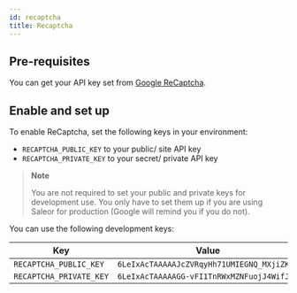 ```yaml
---
id: recaptcha
title: Recaptcha
---
```


## Pre-requisites

You can get your API key set from [Google ReCaptcha](https://www.google.com/recaptcha/admin).


## Enable and set up

To enable ReCaptcha, set the following keys in your environment:

* `RECAPTCHA_PUBLIC_KEY` to your public/ site API key
* `RECAPTCHA_PRIVATE_KEY` to your secret/ private API key

> **Note**
>
> You are not required to set your public and private keys for development use. You only have to set them up if you are using Saleor for production (Google will remind you if you do not).

You can use the following development keys:

| Key | Value |
| --- | --- |
| `RECAPTCHA_PUBLIC_KEY` | `6LeIxAcTAAAAAJcZVRqyHh71UMIEGNQ_MXjiZKhI` |
| `RECAPTCHA_PRIVATE_KEY` | `6LeIxAcTAAAAAGG-vFI1TnRWxMZNFuojJ4WifJWe` |

